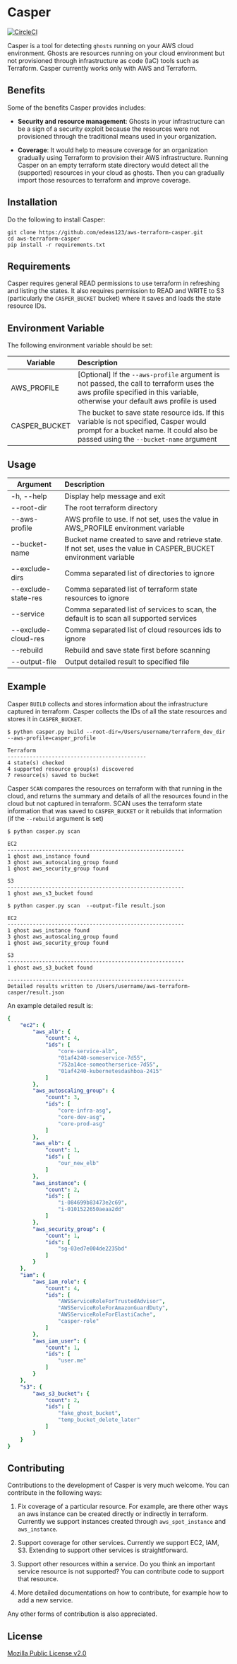 # Casper
[![CircleCI](https://circleci.com/gh/edeas123/aws-terraform-casper.svg?style=svg&circle-token=5115202ddbba134358fefd5b36e34857cc2bbfe0)](https://circleci.com/gh/edeas123/aws-terraform-casper)

Casper is a tool for detecting `ghosts` running on your AWS cloud environment. Ghosts are resources running on your cloud 
environment but not provisioned through infrastructure as code (IaC) tools such as Terraform. Casper currently works only with AWS and Terraform.

## Benefits

Some of the benefits Casper provides includes:
* **Security and resource management**: Ghosts in your infrastructure can be a sign of a security exploit because the resources were not provisioned through the traditional means used in your organization.

* **Coverage**: It would help to measure coverage for an organization gradually using 
Terraform to provision their AWS infrastructure. Running Casper on an empty terraform state directory would detect all the (supported) resources in your cloud as ghosts. Then you can gradually import those resources to terraform and improve coverage.

## Installation

Do the following to install Casper:
```
git clone https://github.com/edeas123/aws-terraform-casper.git
cd aws-terraform-casper
pip install -r requirements.txt
```

## Requirements

Casper requires general READ permissions to use terraform in refreshing and listing the states. It also requires permission to READ and WRITE to S3 (particularly the `CASPER_BUCKET` bucket) where it saves and loads the state resource IDs.

## Environment Variable

The following environment variable should be set:

| Variable        | Description |
| ------------- |:-------------|
| AWS_PROFILE | [Optional] If the `--aws-profile` argument is not passed, the call to terraform uses the aws profile specified in this variable, otherwise your default aws profile is used|
| CASPER_BUCKET | The bucket to save state resource ids. If this variable is not specified, Casper would prompt for a bucket name. It could also be passed using the `--bucket-name` argument |

## Usage

| Argument        | Description |
| ------------- |:-------------|
| -h, --help | Display help message and exit |
| --root-dir | The root terraform directory |
| --aws-profile | AWS profile to use. If not set, uses the value in AWS_PROFILE environment variable |
| --bucket-name | Bucket name created to save and retrieve state. If not set, uses the value in CASPER_BUCKET environment variable |
| --exclude-dirs | Comma separated list of directories to ignore |
| --exclude-state-res | Comma separated list of terraform state resources to ignore |
| --service | Comma separated list of services to scan, the default is to scan all supported services |
| --exclude-cloud-res | Comma separated list of cloud resources ids to ignore |
| --rebuild | Rebuild and save state first before scanning |
| --output-file | Output detailed result to specified file |

## Example

Casper `BUILD` collects and stores information about the infrastructure captured in terraform. Casper collects the IDs of all the state resources and stores it in `CASPER_BUCKET`.

```
$ python casper.py build --root-dir=/Users/username/terraform_dev_dir --aws-profile=casper_profile
```

```
Terraform
--------------------------------------------
4 state(s) checked
4 supported resource group(s) discovered
7 resource(s) saved to bucket

```

Casper `SCAN` compares the resources on terraform with that running in the cloud, and returns the summary and details of all the resources found in the cloud but not captured in terraform. SCAN uses the terraform state information that was saved to `CASPER_BUCKET` or it rebuilds that information (if the `--rebuild` argument is set)

```
$ python casper.py scan
```

```
EC2
--------------------------------------------------------
1 ghost aws_instance found
3 ghost aws_autoscaling_group found
1 ghost aws_security_group found

S3
--------------------------------------------------------
1 ghost aws_s3_bucket found

```

```
$ python casper.py scan  --output-file result.json
```
```
EC2
--------------------------------------------------------
1 ghost aws_instance found
3 ghost aws_autoscaling_group found
1 ghost aws_security_group found

S3
--------------------------------------------------------
1 ghost aws_s3_bucket found

--------------------------------------------------------
Detailed results written to /Users/username/aws-terraform-casper/result.json
```
An example detailed result is:

```yaml
{
    "ec2": {
        "aws_alb": {
            "count": 4,
            "ids": [
                "core-service-alb",
                "01af4240-someservice-7d55",
                "752a14ce-someotherserice-7d55",
                "01af4240-kubernetesdashboa-2415"
            ]
        },
        "aws_autoscaling_group": {
            "count": 3,
            "ids": [
                "core-infra-asg",
                "core-dev-asg",
                "core-prod-asg"
            ]
        },
        "aws_elb": {
            "count": 1,
            "ids": [
                "our_new_elb"
            ]
        },
        "aws_instance": {
            "count": 2,
            "ids": [
                "i-084699b83473e2c69",
                "i-0101522650aeaa2dd"
            ]
        },
        "aws_security_group": {
            "count": 1,
            "ids": [
                "sg-03ed7e004de2235bd"
            ]
        }
    },
    "iam": {
        "aws_iam_role": {
            "count": 4,
            "ids": [
                "AWSServiceRoleForTrustedAdvisor",
                "AWSServiceRoleForAmazonGuardDuty",
                "AWSServiceRoleForElastiCache",
                "casper-role"
            ]
        },
        "aws_iam_user": {
            "count": 1,
            "ids": [
                "user.me"
            ]
        }
    },
    "s3": {
        "aws_s3_bucket": {
            "count": 2,
            "ids": [
                "fake_ghost_bucket",
                "temp_bucket_delete_later"
            ]
        }
    }
}
```

## Contributing

Contributions to the development of Casper is very much welcome. You can contribute in the following ways:

1. Fix coverage of a particular resource. For example, are there other ways an aws instance can be created directly or indirectly in terraform. Currently we support instances created through `aws_spot_instance` and `aws_instance`.

2. Support coverage for other services. Currently we support EC2, IAM, S3. Extending to support other services is straightforward.

3. Support other resources within a service. Do you think an important service resource is not supported? You can contribute code to support that resource.

4. More detailed documentations on how to contribute, for example how to add a new service.


Any other forms of contribution is also appreciated.

## License

[Mozilla Public License v2.0](LICENSE)
